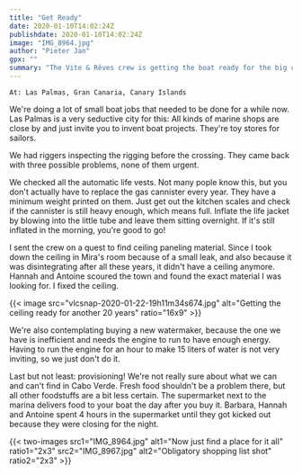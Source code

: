 ```yaml
---
title: "Get Ready"
date: 2020-01-10T14:02:24Z
publishdate: 2020-01-10T14:02:24Z
image: "IMG_8964.jpg"
author: "Pieter Jan"
gpx: ""
summary: "The Vite & Rêves crew is getting the boat ready for the big crossing of the Atlantic Ocean."
---
```


`At: Las Palmas, Gran Canaria, Canary Islands`

We're doing a lot of small boat jobs that needed to be done for a while now. Las Palmas is a very seductive city for this: All kinds of marine shops are close by and just invite you to invent boat projects. They're toy stores for sailors.

We had riggers inspecting the rigging before the crossing. They came back with three possible problems, none of them urgent.

We checked all the automatic life vests. Not many pople know this, but you don't actually have to replace the gas cannister every year. They have a minimum weight printed on them. Just get out the kitchen scales and check if the cannister is still heavy enough, which means full. Inflate the life jacket by blowing into the little tube and leave them sitting overnight. If it's still inflated in the morning, you're good to go!

I sent the crew on a quest to find ceiling paneling material. Since I took down the ceiling in Mira's room because of a small leak, and also because it was disintegrating after all these years, it didn't have a ceiling anymore. Hannah and Antoine scoured the town and found the exact material I was looking for. I fixed the ceiling.

{{< image src="vlcsnap-2020-01-22-19h11m34s674.jpg" alt="Getting the ceiling ready for another 20 years" ratio="16x9" >}}

We're also contemplating buying a new watermaker, because the one we have is inefficient and needs the engine to run to have enough energy. Having to run the engine for an hour to make 15 liters of water is not very inviting, so we just don't do it.

Last but not least: provisioning! We're not really sure about what we can and can't find in Cabo Verde. Fresh food shouldn't be a problem there, but all other foodstuffs are a bit less certain. The supermarket next to the marina delivers food to your boat the day after you buy it. Barbara, Hannah and Antoine spent 4 hours in the supermarket until they got kicked out because they were closing for the night.

{{< two-images src1="IMG_8964.jpg" alt1="Now just find a place for it all" ratio1="2x3" src2="IMG_8967.jpg" alt2="Obligatory shopping list shot" ratio2="2x3" >}}

